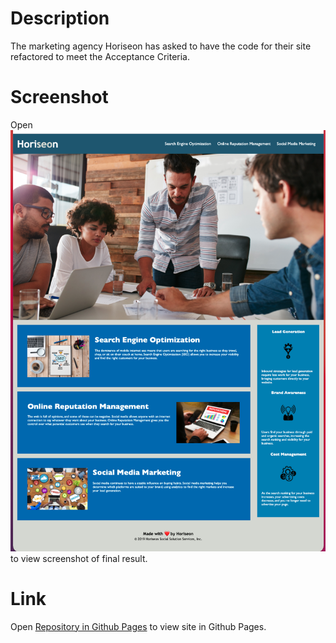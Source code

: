 # Description

The marketing agency Horiseon has asked to have the code for their site refactored to meet the Acceptance Criteria.

# Screenshot

Open ![Horiseon site screenshot](Horiseon_Screenshot.png) to view screenshot of final result.

# Link

Open [Repository in Github Pages](https://sumwillrodt.github.io/horiseon-refactor/) to view site in Github Pages.
